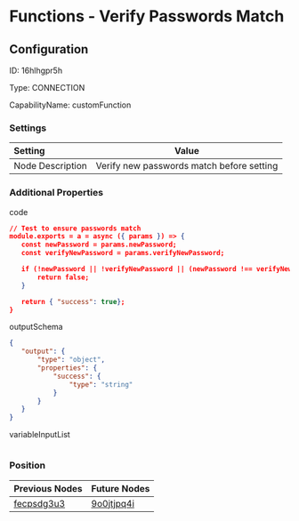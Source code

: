 # Functions - Verify Passwords Match
## Configuration
ID:  16hlhgpr5h

Type: CONNECTION 

CapabilityName: customFunction

### Settings
| Setting | Value  |
| :------------------------ | ---------------------------------------- |
| Node Description | Verify new passwords match before setting | 
 




### Additional Properties
code
 ```json 
// Test to ensure passwords match
module.exports = a = async ({ params }) => {
	const newPassword = params.newPassword;
	const verifyNewPassword = params.verifyNewPassword;

	if (!newPassword || !verifyNewPassword || (newPassword !== verifyNewPassword)) {
		return false;
	}

	return { "success": true};
}
```


outputSchema
 ```json 
{
	"output": {
		"type": "object",
		"properties": {
			"success": {
				"type": "string"
			}
		}
	}
}
```


variableInputList
 ```json 

```




### Position
| Previous Nodes | Future Nodes |
| :------------- | ------------ |
| [fecpsdg3u3](./fecpsdg3u3.md) | [9o0jtjpq4i](./9o0jtjpq4i.md) |